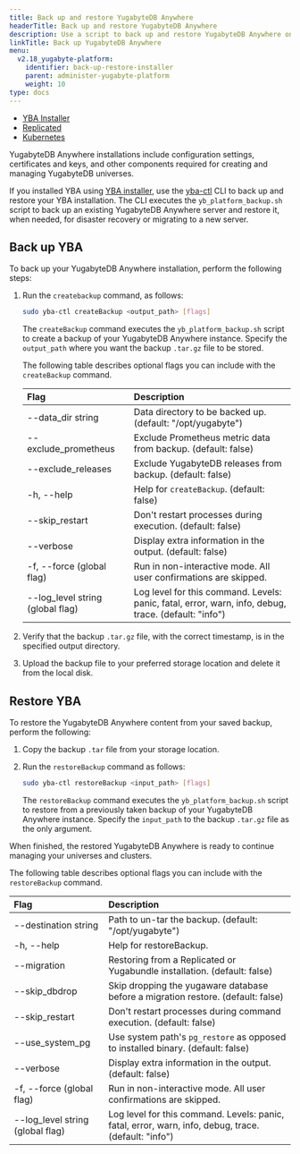 ```yaml
---
title: Back up and restore YugabyteDB Anywhere
headerTitle: Back up and restore YugabyteDB Anywhere
description: Use a script to back up and restore YugabyteDB Anywhere on YBA Installer.
linkTitle: Back up YugabyteDB Anywhere
menu:
  v2.18_yugabyte-platform:
    identifier: back-up-restore-installer
    parent: administer-yugabyte-platform
    weight: 10
type: docs
---
```


<ul class="nav nav-tabs-alt nav-tabs-yb">
  <li>
    <a href="../back-up-restore-installer/" class="nav-link active">
      <i class="fa-solid fa-building"></i>
      YBA Installer</a>
  </li>

  <li >
    <a href="../back-up-restore-yp/" class="nav-link">
      <i class="fa-solid fa-cloud"></i>
      Replicated
    </a>
  </li>

  <li>
    <a href="../back-up-restore-k8s/" class="nav-link">
      <i class="fa-regular fa-dharmachakra" aria-hidden="true"></i>
      Kubernetes
    </a>
  </li>
</ul>

YugabyteDB Anywhere installations include configuration settings, certificates and keys, and other components required for creating and managing YugabyteDB universes.

If you installed YBA using [YBA installer](../../install-yugabyte-platform/install-software/installer/), use the [yba-ctl](../../install-yugabyte-platform/install-software/installer/#download-yba-installer) CLI to back up and restore your YBA installation. The CLI executes the `yb_platform_backup.sh` script to back up an existing YugabyteDB Anywhere server and restore it, when needed, for disaster recovery or migrating to a new server.

## Back up YBA

To back up your YugabyteDB Anywhere installation, perform the following steps:

1. Run the `createbackup` command, as follows:

    ```sh
    sudo yba-ctl createBackup <output_path> [flags]
    ```

    The `createBackup` command executes the `yb_platform_backup.sh` script to create a backup of your YugabyteDB Anywhere instance. Specify the `output_path` where you want the backup `.tar.gz` file to be stored.

    The following table describes optional flags you can include with the `createBackup` command.

    | Flag | Description |
    | :--- | :---------- |
    | --data_dir string | Data directory to be backed up. (default: "/opt/yugabyte") |
    | --exclude_prometheus | Exclude Prometheus metric data from backup. (default: false) |
    | --exclude_releases | Exclude YugabyteDB releases from backup. (default: false) |
    | -h, --help | Help for `createBackup`. (default: false) |
    | --skip_restart | Don't restart processes during execution. (default: false) |
    | --verbose | Display extra information in the output. (default: false) |
    | -f, --force (global flag) | Run in non-interactive mode. All user confirmations are skipped. |
    | --log_level string (global flag) | Log level for this command. Levels: panic, fatal, error, warn, info, debug, trace. (default: "info") |

1. Verify that the backup `.tar.gz` file, with the correct timestamp, is in the specified output directory.

1. Upload the backup file to your preferred storage location and delete it from the local disk.

## Restore YBA

To restore the YugabyteDB Anywhere content from your saved backup, perform the following:

1. Copy the backup `.tar` file from your storage location.

1. Run the `restoreBackup` command as follows:

    ```sh
    sudo yba-ctl restoreBackup <input_path> [flags]
    ```

    The `restoreBackup` command executes the `yb_platform_backup.sh` script to restore from a previously taken backup of your YugabyteDB Anywhere instance. Specify the `input_path` to the backup `.tar.gz` file as the only argument.

When finished, the restored YugabyteDB Anywhere is ready to continue managing your universes and clusters.

The following table describes optional flags you can include with the `restoreBackup` command.

| Flag | Description |
| :--- | :---------- |
| --destination string | Path to un-tar the backup. (default: "/opt/yugabyte") |
| -h, --help | Help for restoreBackup. |
| --migration | Restoring from a Replicated or Yugabundle installation. (default: false) |
| --skip_dbdrop | Skip dropping the yugaware database before a migration restore. (default: false) |
| --skip_restart | Don't restart processes during command execution. (default: false) |
| --use_system_pg | Use system path's `pg_restore` as opposed to installed binary. (default: false) |
| --verbose | Display extra information in the output. (default: false) |
| -f, --force (global flag) | Run in non-interactive mode. All user confirmations are skipped. |
| --log_level string (global flag) | Log level for this command. Levels: panic, fatal, error, warn, info, debug, trace. (default: "info") |
